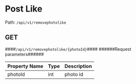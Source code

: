 Post Like
=

Path: `/api/v1/removephotolike`  


GET
-
####`/api/v1/removephotolike/{photoId}`####
######Request parameters######

|Property Name|Type|Description|
|-------------|----|-----------|
|photoId|int|photo id|

